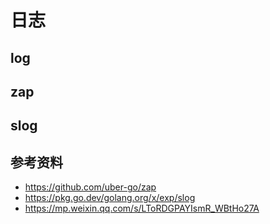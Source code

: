 <!--
 * @Author: shgopher shgopher@gmail.com
 * @Date: 2023-05-14 23:08:19
 * @LastEditors: shgopher shgopher@gmail.com
 * @LastEditTime: 2024-03-11 23:10:20
 * @FilePath: /GOFamily/工程/log/README.md
 * @Description: 
 * 
 * Copyright (c) 2024 by shgopher, All Rights Reserved. 
-->
# 日志
## log
## zap
## slog

## 参考资料
- https://github.com/uber-go/zap
- https://pkg.go.dev/golang.org/x/exp/slog
- https://mp.weixin.qq.com/s/LToRDGPAYIsmR_WBtHo27A

